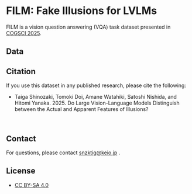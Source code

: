 # FILM: Fake Illusions for LVLMs

FILM is a vision question answering (VQA) task dataset presented in [COGSCI 2025](https://cognitivesciencesociety.org/cogsci-2025/).

## Data


## Citation
If you use this dataset in any published research, please cite the following:
- Taiga Shinozaki, Tomoki Doi, Amane Watahiki, Satoshi Nishida, and Hitomi Yanaka. 2025. Do Large Vision-Language Models Distinguish between the Actual and Apparent Features of Illusions? 
<pre>

</pre>

## Contact
For questions, please contact snzktig@keio.jp .
## License
- [CC BY-SA 4.0](https://creativecommons.org/licenses/by-sa/4.0/)